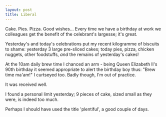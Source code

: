```yaml
---
layout: post
title: Liberal
---
```


Cake.  Pies.  Pizza.  Good wishes…  Every time we have a birthday at work we colleagues get the benefit of the celebrant's largesse; it's great.

Yesterday's and today's celebrations put my recent kilogramme of biscuits to shame: yesterday 3 large pre-sliced cakes; today pies, pizza, chicken nuggets, other foodstuffs, *and* the remains of yesterday's cakes!

At the 10am daily brew time I chanced an arm - being Queen Elizabeth II's 90th birthday it seemed appropriate to alert the birthday boy thus: "Brew time ma'am!"  I curtseyed too.  Badly though, I'm out of practice.

It was received well.

I found a personal limit yesterday; 9 pieces of cake, sized small as they were, is indeed too much.

Perhaps I should have used the title 'plentiful', a good couple of days.
